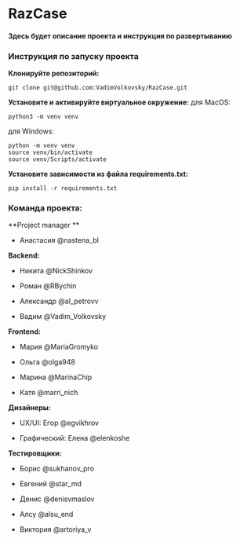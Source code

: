 # RazCase
#### Здесь будет описание проекта и инструкция по развертыванию


### Инструкция по запуску проекта
**Клонируйте репозиторий:**
```
git clone git@github.com:VadimVolkovsky/RazCase.git
```

**Установите и активируйте виртуальное окружение:**
для MacOS:
```
python3 -m venv venv
```

для Windows:
```
python -m venv venv
source venv/bin/activate
source venv/Scripts/activate
```
**Установите зависимости из файла requirements.txt:**
```
pip install -r requirements.txt
```


### Команда проекта: 

**Project manager **

- Анастасия @nastena_bl



**Backend:**

- Никита @NickShinkov

- Роман @RBychin

- Александр @al_petrovv

- Вадим @Vadim_Volkovsky



**Frontend:** 

- Мария @MariaGromyko

- Ольга @olga948

- Марина @MarinaChip

- Катя @marri_nich



**Дизайнеры:**

- UX/UI: Егор @egvikhrov

- Графический: Елена @elenkoshe



**Тестировщики:**

- Борис @sukhanov_pro

- Евгений @star_md

- Денис @denisvmaslov

- Алсу @alsu_end

- Виктория @artoriya_v
